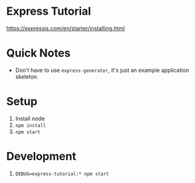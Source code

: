 # Express Tutorial

https://expressjs.com/en/starter/installing.html

# Quick Notes

- Don't have to use `express-generator`, it's just an example application skeleton.

# Setup

1. Install node
2. `npm install`
3. `npm start`

# Development

1. `DEBUG=express-tutorial:* npm start`
